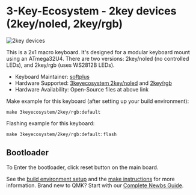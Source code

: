 # 3-Key-Ecosystem - 2key devices (2key/noled, 2key/rgb)

![2key devices](https://i.imgur.com/IJ1Zyc7.jpeg)

This is a 2x1 macro keyboard.
It's designed for a modular keyboard mount using an ATmega32U4.
There are two versions: 2key/noled (no controlled LEDs), and 2key/rgb (uses WS2812B LEDs).

* Keyboard Maintainer: [softplus](https://github.com/softplus)
* Hardware Supported: [3keyecosystem 2key/noled](https://github.com/softplus/3keyecosystem/tree/main/2key/2key1) and [2key/rgb](https://github.com/softplus/3keyecosystem/tree/main/2key/2key2)
* Hardware Availability: Open-Source files at above link

Make example for this keyboard (after setting up your build environment):

    make 3keyecosystem/2key/rgb:default

Flashing example for this keyboard:

    make 3keyecosystem/2key/rgb:default:flash

## Bootloader

To Enter the bootloader, click reset button on the main board.

See the [build environment setup](https://docs.qmk.fm/#/getting_started_build_tools) and the [make instructions](https://docs.qmk.fm/#/getting_started_make_guide) for more information. Brand new to QMK? Start with our [Complete Newbs Guide](https://docs.qmk.fm/#/newbs).
